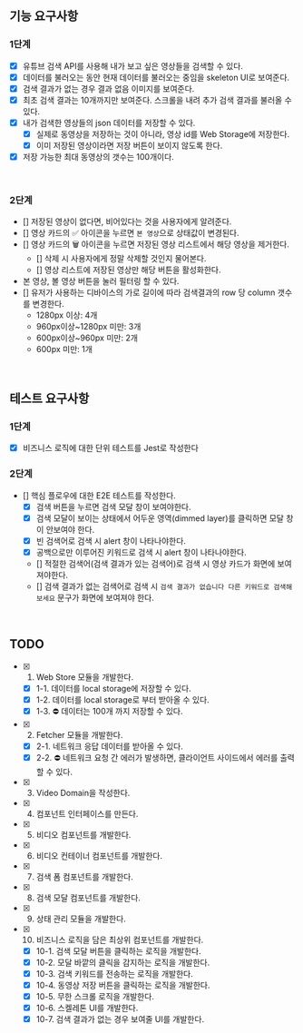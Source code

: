 ## 기능 요구사항
### 1단계
- [x] 유튜브 검색 API를 사용해 내가 보고 싶은 영상들을 검색할 수 있다.
- [x] 데이터를 불러오는 동안 현재 데이터를 불러오는 중임을 skeleton UI로 보여준다.
- [x] 검색 결과가 없는 경우 결과 없음 이미지를 보여준다.
- [x] 최초 검색 결과는 10개까지만 보여준다. 스크롤을 내려 추가 검색 결과를 불러올 수 있다.
- [x] 내가 검색한 영상들의 json 데이터를 저장할 수 있다.
  - [x] 실제로 동영상을 저장하는 것이 아니라, 영상 id를 Web Storage에 저장한다.
  - [x] 이미 저장된 영상이라면 저장 버튼이 보이지 않도록 한다.
- [x] 저장 가능한 최대 동영상의 갯수는 100개이다.

<br>

### 2단계
- [] 저장된 영상이 없다면, 비어있다는 것을 사용자에게 알려준다.
- [] 영상 카드의 ✅  아이콘을 누르면 `본 영상`으로 상태값이 변경된다.
- [] 영상 카드의 🗑️ 아이콘을 누르면 저장된 영상 리스트에서 해당 영상을 제거한다.
  - [] 삭제 시 사용자에게 정말 삭제할 것인지 물어본다.
  - [] 영상 리스트에 저장된 영상만 해당 버튼을 활성화한다.
- 본 영상, 볼 영상 버튼을 눌러 필터링 할 수 있다.
- [] 유저가 사용하는 디바이스의 가로 길이에 따라 검색결과의 row 당 column 갯수를 변경한다.
  - 1280px 이상: 4개
  - 960px이상~1280px 미만: 3개
  - 600px이상~960px 미만: 2개
  - 600px 미만: 1개

<br>

## 테스트 요구사항
### 1단계
- [x] 비즈니스 로직에 대한 단위 테스트를 Jest로 작성한다
### 2단계
- [] 핵심 플로우에 대한 E2E 테스트를 작성한다.
  - [x] 검색 버튼을 누르면 검색 모달 창이 보여야한다.
  - [x] 검색 모달이 보이는 상태에서 어두운 영역(dimmed layer)를 클릭하면 모달 창이 안보여야 한다.
  - [x] 빈 검색어로 검색 시 alert 창이 나타나야한다.
  - [x] 공백으로만 이루어진 키워드로 검색 시 alert 창이 나타나야한다.
  - [] 적절한 검색어(검색 결과가 있는 검색어)로 검색 시 영상 카드가 화면에 보여져야한다.
  - [] 검색 결과가 없는 검색어로 검색 시 `검색 결과가 없습니다 다른 키워드로 검색해보세요` 문구가 화면에 보여져야 한다.

<br>

## TODO
- [x] 1. Web Store 모듈을 개발한다.
  - [x] 1-1. 데이터를 local storage에 저장할 수 있다.
  - [x] 1-2. 데이터를 local storage로 부터 받아올 수 있다.
  - [x] 1-3. ⛔️ 데이터는 100개 까지 저장할 수 있다.

- [x] 2. Fetcher 모듈을 개발한다.
  - [x] 2-1. 네트워크 응답 데이터를 받아올 수 있다.
  - [x] 2-2. ⛔️ 네트워크 요청 간 에러가 발생하면, 클라이언트 사이드에서 에러를 출력할 수 있다.

- [x] 3. Video Domain을 작성한다.

- [x] 4. 컴포넌트 인터페이스를 만든다.

- [x] 5. 비디오 컴포넌트를 개발한다.

- [x] 6. 비디오 컨테이너 컴포넌트를 개발한다.

- [x] 7. 검색 폼 컴포넌트를 개발한다.

- [x] 8. 검색 모달 컴포넌트를 개발한다.

- [x] 9. 상태 관리 모듈을 개발한다.

- [x] 10. 비즈니스 로직을 담은 최상위 컴포넌트를 개발한다.
  - [x] 10-1. 검색 모달 버튼을 클릭하는 로직을 개발한다.
  - [x] 10-2. 모달 바깥의 클릭을 감지하는 로직을 개발한다.
  - [x] 10-3. 검색 키워드를 전송하는 로직을 개발한다.
  - [x] 10-4. 동영상 저장 버튼을 클릭하는 로직을 개발한다.
  - [x] 10-5. 무한 스크롤 로직을 개발한다.
  - [x] 10-6. 스켈레톤 UI를 개발한다.
  - [x] 10-7. 검색 결과가 없는 경우 보여줄 UI를 개발한다.
